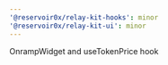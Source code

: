```yaml
---
'@reservoir0x/relay-kit-hooks': minor
'@reservoir0x/relay-kit-ui': minor
---
```


OnrampWidget and useTokenPrice hook
